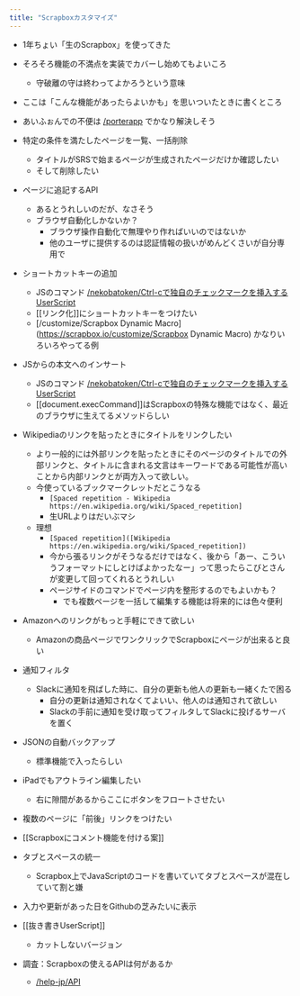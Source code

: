 ```yaml
---
title: "Scrapboxカスタマイズ"
---
```


- 1年ちょい「生のScrapbox」を使ってきた
- そろそろ機能の不満点を実装でカバーし始めてもよいころ
    - 守破離の守は終わってよかろうという意味

- ここは「こんな機能があったらよいかも」を思いついたときに書くところ

- あいふぉんでの不便は [/porterapp](https://scrapbox.io/porterapp) でかなり解決しそう

- 特定の条件を満たしたページを一覧、一括削除
    - タイトルがSRSで始まるページが生成されたページだけか確認したい
    - そして削除したい

- ページに追記するAPI
    - あるとうれしいのだが、なさそう
    - ブラウザ自動化しかないか？
        - ブラウザ操作自動化で無理やり作ればいいのではないか
        - 他のユーザに提供するのは認証情報の扱いがめんどくさいが自分専用で

- ショートカットキーの追加
    - JSのコマンド [/nekobatoken/Ctrl-cで独自のチェックマークを挿入するUserScript](https://scrapbox.io/nekobatoken/Ctrl-cで独自のチェックマークを挿入するUserScript)
    - [[リンク化]]にショートカットキーをつけたい
    - [/customize/Scrapbox Dynamic Macro](https://scrapbox.io/customize/Scrapbox Dynamic Macro) かなりいろいろやってる例

- JSからの本文へのインサート
    - JSのコマンド [/nekobatoken/Ctrl-cで独自のチェックマークを挿入するUserScript](https://scrapbox.io/nekobatoken/Ctrl-cで独自のチェックマークを挿入するUserScript)
    - [[document.execCommand]]はScrapboxの特殊な機能ではなく、最近のブラウザに生えてるメソッドらしい

- Wikipediaのリンクを貼ったときにタイトルをリンクしたい
    - より一般的には外部リンクを貼ったときにそのページのタイトルでの外部リンクと、タイトルに含まれる文言はキーワードである可能性が高いことから内部リンクとが両方入って欲しい。
    - 今使っているブックマークレットだとこうなる
        - `[Spaced repetition - Wikipedia https://en.wikipedia.org/wiki/Spaced_repetition]`
        - 生URLよりはだいぶマシ
    - 理想
        - `[Spaced repetition]([Wikipedia https://en.wikipedia.org/wiki/Spaced_repetition])`
        - 今から張るリンクがそうなるだけではなく、後から「あー、こういうフォーマットにしとけばよかったなー」って思ったらこびとさんが変更して回ってくれるとうれしい
        - ページサイドのコマンドでページ内を整形するのでもよいかも？
            - でも複数ページを一括して編集する機能は将来的には色々便利

- Amazonへのリンクがもっと手軽にできて欲しい
    - Amazonの商品ページでワンクリックでScrapboxにページが出来ると良い

- 通知フィルタ
    - Slackに通知を飛ばした時に、自分の更新も他人の更新も一緒くたで困る
        - 自分の更新は通知されなくてよいい、他人のは通知されて欲しい
        - Slackの手前に通知を受け取ってフィルタしてSlackに投げるサーバを置く

- JSONの自動バックアップ
    - 標準機能で入ったらしい

- iPadでもアウトライン編集したい
    - 右に隙間があるからここにボタンをフロートさせたい

- 複数のページに「前後」リンクをつけたい

- [[Scrapboxにコメント機能を付ける案]]

- タブとスペースの統一
    - Scrapbox上でJavaScriptのコードを書いていてタブとスペースが混在していて割と嫌

- 入力や更新があった日をGithubの芝みたいに表示

- [[抜き書きUserScript]]
    - カットしないバージョン

- 調査：Scrapboxの使えるAPIは何があるか
    - [/help-jp/API](https://scrapbox.io/help-jp/API)
